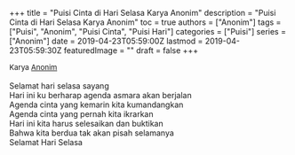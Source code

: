 +++
title = "Puisi Cinta di Hari Selasa Karya Anonim"
description = "Puisi Cinta di Hari Selasa Karya Anonim"
toc = true
authors = ["Anonim"]
tags = ["Puisi", "Anonim", "Puisi Cinta", "Puisi Hari"]
categories = ["Puisi"]
series = ["Anonim"]
date = 2019-04-23T05:59:00Z
lastmod = 2019-04-23T05:59:30Z
featuredImage = ""
draft = false
+++

<div style="text-align: justify;">
<div style="font-size: small;">Karya <a href="/authors/anonim/" target="_blank">Anonim</a></div><br />
Selamat hari selasa sayang<br />Hari ini ku berharap agenda asmara akan berjalan<br />Agenda cinta yang kemarin kita kumandangkan<br />Agenda cinta yang pernah kita ikrarkan<br />Hari ini kita harus selesaikan dan buktikan<br />Bahwa kita berdua tak akan pisah selamanya<br />Selamat Hari Selasa</div>
